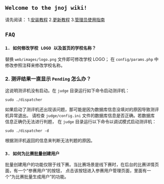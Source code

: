 ## `Welcome to the jnoj wiki!`

请先阅读： 1.[安装教程](install.md) 2.[更新教程](update.md) 3.[管理员使用指南](guide.md)

## `FAQ`

### `1. 如何修改学校 LOGO 以及首页的学校名称？`

替换 `web/images/logo.png` 文件即可修改学校 LOGO； 在 `config/params.php` 中修改参照注释来修改学校名称。

### 2. 测评结果一直显示 `Pending` 怎么办？

这说明测评机没有启动。在 `judge` 目录运行如下命令启动测评机：

```
sudo ./dispatcher
```

如果启动了测评机还出现该问题，那可能是因为数据库信息没填对的原因导致测评机异常退出。 请检查 `judge/config.ini` 文件的数据库信息是否正确。若数据库信息正确仍无法进行判题， 在 `judge` 目录运行以下命令以调试模式启动测评机：

```
sudo ./dispatcher -d
```

根据测评机返回的信息来判断无法判题的原因。

### `3. 如何为比赛批量创建用户`

批量创建用户的功能仅限于线下赛。当比赛场景是线下赛时，在后台的比赛详情页面，有一个“参赛用户”的按钮， 点击该按钮进入参赛用户管理页面，里面有一个“为比赛批量生成用户”的功能。